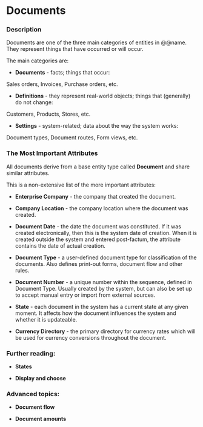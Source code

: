 # Documents


### Description
Documents are one of the three main categories of entities in @@name. They represent things that have occurred or will occur.

The main categories are:

- **Documents** - facts; things that occur:

Sales orders, Invoices, Purchase orders, etc.

- **Definitions** - they represent real-world objects; things that (generally) do not change:

Customers, Products, Stores, etc.

- **Settings** - system-related; data about the way the system works:

Document types, Document routes, Form views, etc.

### The Most Important Attributes

All documents derive from a base entity type called **Document** and share similar attributes.

This is a non-extensive list of the more important attributes:

- **Enterprise Company** - the company that created the document.

- **Company Location** - the company location where the document was created.

- **Document Date** - the date the document was constituted. If it was created electronically, then this is the system date of creation. When it is created outside the system and entered post-factum, the attribute contains the date of actual creation.

- **Document Type** - a user-defined document type for classification of the documents. Also defines print-out forms, document flow and other rules.

- **Document Number** - a unique number within the sequence, defined in Document Type. Usually created by the system, but can also be set up to accept manual entry or import from external sources.

- **State** - each document in the system has a current state at any given moment. It affects how the document influences the system and whether it is updateable.

- **Currency Directory** - the primary directory for currency rates which will be used for currency conversions throughout the document. 


### Further reading:

- **States**

- **Display and choose**

### Advanced topics:

- **Document flow**

- **Document amounts**

